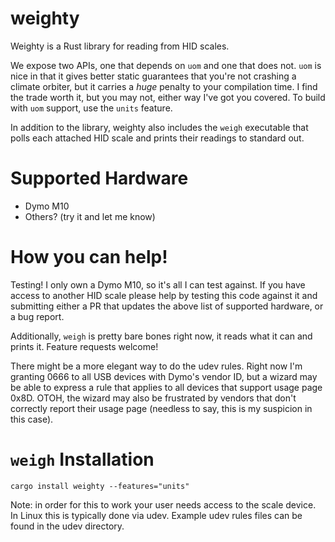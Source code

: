 # weighty
Weighty is a Rust library for reading from HID scales.

We expose two APIs, one that depends on `uom` and one that does not.  `uom` is nice
in that it gives better static guarantees that you're not crashing a climate orbiter,
but it carries a _huge_ penalty to your compilation time.  I find the trade worth it,
but you may not, either way I've got you covered.  To build with `uom` support,
use the `units` feature.

In addition to the library, weighty also includes the `weigh` executable that polls
each attached HID scale and prints their readings to standard out.

# Supported Hardware

* Dymo M10
* Others?  (try it and let me know)

# How you can help!

Testing!  I only own a Dymo M10, so it's all I can test against.  If you have access
to another HID scale please help by testing this code against it and submitting
either a PR that updates the above list of supported hardware, or a bug report.

Additionally, `weigh` is pretty bare bones right now, it reads what it can and
prints it.  Feature requests welcome!

There might be a more elegant way to do the udev rules.  Right now I'm granting
0666 to all USB devices with Dymo's vendor ID, but a wizard may be able to express
a rule that applies to all devices that support usage page 0x8D.  OTOH, the wizard may
also be frustrated by vendors that don't correctly report their usage page (needless
to say, this is my suspicion in this case).

# `weigh` Installation

    cargo install weighty --features="units"

Note: in order for this to work your user needs access to the scale device.  In
Linux this is typically done via udev.  Example udev rules files can be found in
the udev directory.
